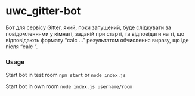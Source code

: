 # uwc_gitter-bot
Бот для сервісу Gitter, який, поки запущений, буде слідкувати за повідомленнями у кімнаті, заданій при старті, та відповідати на ті, що відповідають формату “calc ...” результатом обчислення виразу, що іде після “calc “.

### Usage
Start bot in test room
`npm start`
or
`node index.js`

Start bot in own room
`node index.js username/room`
